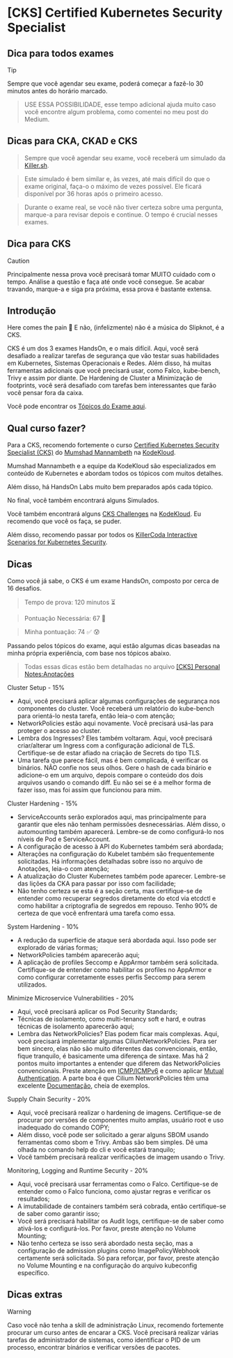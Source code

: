 # [CKS] Certified Kubernetes Security Specialist

## Dica para todos exames
> [!TIP] 
> Sempre que você agendar seu exame, poderá começar a fazê-lo 30 minutos antes do horário marcado.

> USE ESSA POSSIBILIDADE, esse tempo adicional ajuda muito caso você encontre algum problema, como comentei no meu post do Medium.

## Dicas para CKA, CKAD e CKS
> Sempre que você agendar seu exame, você receberá um simulado da [Killer.sh](https://killer.sh/). 

> Este simulado é bem similar e, às vezes, até mais difícil do que o exame original, faça-o o máximo de vezes possível. Ele ficará disponível por 36 horas após o primeiro acesso.

> Durante o exame real, se você não tiver certeza sobre uma pergunta, marque-a para revisar depois e continue. O tempo é crucial nesses exames.

## Dica para CKS
> [!CAUTION] 
> Principalmente nessa prova você precisará tomar MUITO cuidado com o tempo. Análise a questão e faça até onde você consegue. Se acabar travando, marque-a e siga pra próxima, essa prova é bastante extensa.

## Introdução

Here comes the pain 🙂
E não, (infelizmente) não é a música do Slipknot, é a CKS.

CKS é um dos 3 exames HandsOn, e o mais difícil. Aqui, você será desafiado a realizar tarefas de segurança que vão testar suas habilidades em Kubernetes, Sistemas Operacionais e Redes. Além disso, há muitas ferramentas adicionais que você precisará usar, como Falco, kube-bench, Trivy e assim por diante. De Hardening de Cluster a Minimização de footprints, você será desafiado com tarefas bem interessantes que farão você pensar fora da caixa.

Você pode encontrar os [Tópicos do Exame aqui](https://training.linuxfoundation.org/certification/certified-kubernetes-security-specialist/).

## Qual curso fazer?
Para a CKS, recomendo fortemente o curso [Certified Kubernetes Security Specialist (CKS)](https://learn.kodekloud.com/user/courses/certified-kubernetes-security-specialist-cks) do [Mumshad Mannambeth](https://www.linkedin.com/in/mmumshad/) na [KodeKloud](https://learn.kodekloud.com/).

Mumshad Mannambeth e a equipe da KodeKloud são especializados em conteúdo de Kubernetes e abordam todos os tópicos com muitos detalhes.

Além disso, há HandsOn Labs muito bem preparados após cada tópico.

No final, você também encontrará alguns Simulados.

Você também encontrará alguns [CKS Challenges](https://learn.kodekloud.com/user/courses/cks-challenges) na [KodeKloud](https://learn.kodekloud.com/). Eu recomendo que você os faça, se puder.

Além disso, recomendo passar por todos os [KillerCoda Interactive Scenarios for Kubernetes Security](https://killercoda.com/killer-shell-cks).

## Dicas
Como você já sabe, o CKS é um exame HandsOn, composto por cerca de 16 desafios.

>Tempo de prova: 120 minutos ⏳

>Pontuação Necessária: 67 🎯

>Minha pontuação: 74 ✅ 😰

Passando pelos tópicos do exame, aqui estão algumas dicas baseadas na minha própria experiência, com base nos tópicos abaixo. 

>Todas essas dicas estão bem detalhadas no arquivo [[CKS] Personal Notes:Anotações](./[CKS]%20Personal%20notes:Anotações.pdf)

Cluster Setup - 15%
* Aqui, você precisará aplicar algumas configurações de segurança nos componentes do cluster. Você receberá um relatório do kube-bench para orientá-lo nesta tarefa, então leia-o com atenção;
* NetworkPolicies estão aqui novamente. Você precisará usá-las para proteger o acesso ao cluster.
* Lembra dos Ingresses? Eles também voltaram. Aqui, você precisará criar/alterar um Ingress com a configuração adicional de TLS. Certifique-se de estar afiado na criação de Secrets do tipo TLS.
* Uma tarefa que parece fácil, mas é bem complicada, é verificar os binários. NÃO confie nos seus olhos. Gere o hash de cada binário e adicione-o em um arquivo, depois compare o conteúdo dos dois arquivos usando o comando diff. Eu não sei se é a melhor forma de fazer isso, mas foi assim que funcionou para mim.

Cluster Hardening - 15%
* ServiceAccounts serão explorados aqui, mas principalmente para garantir que eles não tenham permissões desnecessárias. Além disso, o automounting também aparecerá. Lembre-se de como configurá-lo nos níveis de Pod e ServiceAccount.
* A configuração de acesso à API do Kubernetes também será abordada;
* Alterações na configuração do Kubelet também são frequentemente solicitadas. Há informações detalhadas sobre isso no arquivo de Anotações, leia-o com atenção;
* A atualização do Cluster Kubernetes também pode aparecer. Lembre-se das lições da CKA para passar por isso com facilidade;
* Não tenho certeza se esta é a seção certa, mas certifique-se de entender como recuperar segredos diretamente do etcd via etcdctl e como habilitar a criptografia de segredos em repouso. Tenho 90% de certeza de que você enfrentará uma tarefa como essa.

System Hardening - 10%
* A redução da superfície de ataque será abordada aqui. Isso pode ser explorado de várias formas;
* NetworkPolicies também aparecerão aqui;
* A aplicação de profiles Seccomp e AppArmor também será solicitada. Certifique-se de entender como habilitar os profiles no AppArmor e como configurar corretamente esses perfis Seccomp para serem utilizados.

Minimize Microservice Vulnerabilities - 20%
* Aqui, você precisará aplicar os Pod Security Standards;
* Técnicas de isolamento, como multi-tenancy soft e hard, e outras técnicas de isolamento aparecerão aqui;
* Lembra das NetworkPolicies? Elas podem ficar mais complexas. Aqui, você precisará implementar algumas CiliumNetworkPolicies. Para ser bem sincero, elas não são muito diferentes das convencionais, então, fique tranquilo, é basicamente uma diferença de sintaxe. Mas há 2 pontos muito importantes a entender que diferem das NetworkPolicies convencionais. Preste atenção em [ICMP/ICMPv6](https://docs.cilium.io/en/stable/security/policy/language/#example-icmp-icmpv6) e como aplicar [Mutual Authentication](https://docs.cilium.io/en/v1.16/network/servicemesh/mutual-authentication/mutual-authentication-example/). A parte boa é que Cilium NetworkPolicies têm uma excelente [Documentação](https://docs.cilium.io/en/v1.16/security/policy/#network-policy), cheia de exemplos.

Supply Chain Security - 20%
* Aqui, você precisará realizar o hardening de imagens. Certifique-se de procurar por versões de componentes muito amplas, usuário root e uso inadequado do comando COPY;
* Além disso, você pode ser solicitado a gerar alguns SBOM usando ferramentas como sbom e Trivy. Ambas são bem simples. Dê uma olhada no comando help do cli e você estará tranquilo;
* Você também precisará realizar verificações de imagem usando o Trivy.

Monitoring, Logging and Runtime Security - 20%
* Aqui, você precisará usar ferramentas como o Falco. Certifique-se de entender como o Falco funciona, como ajustar regras e verificar os resultados;
* A imutabilidade de containers também será cobrada, então certifique-se de saber como garantir isso;
* Você será precisará habilitar os Audit logs, certifique-se de saber como ativá-los e configurá-los. Por favor, preste atenção no Volume Mounting;
* Não tenho certeza se isso será abordado nesta seção, mas a configuração de admission plugins como ImagePolicyWebhook certamente será solicitada. Só para reforçar, por favor, preste atenção no Volume Mounting e na configuração do arquivo kubeconfig específico.

## Dicas extras

> [!WARNING]
> Caso você não tenha a skill de administração Linux, recomendo fortemente procurar um curso antes de encarar a CKS. Você precisará realizar várias tarefas de administrador de sistemas, como identificar o PID de um processo, encontrar binários e verificar versões de pacotes.